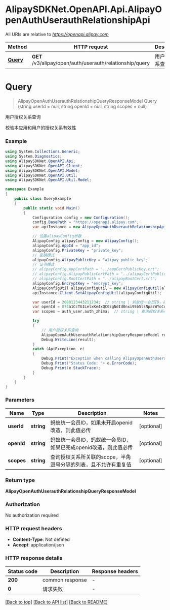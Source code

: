 # AlipaySDKNet.OpenAPI.Api.AlipayOpenAuthUserauthRelationshipApi

All URIs are relative to *https://openapi.alipay.com*

Method | HTTP request | Description
------------- | ------------- | -------------
[**Query**](AlipayOpenAuthUserauthRelationshipApi.md#query) | **GET** /v3/alipay/open/auth/userauth/relationship/query | 用户授权关系查询


<a name="query"></a>
# **Query**
> AlipayOpenAuthUserauthRelationshipQueryResponseModel Query (string userId = null, string openId = null, string scopes = null)

用户授权关系查询

校验本应用和用户的授权关系有效性

### Example
```csharp
using System.Collections.Generic;
using System.Diagnostics;
using AlipaySDKNet.OpenAPI.Api;
using AlipaySDKNet.OpenAPI.Client;
using AlipaySDKNet.OpenAPI.Model;
using AlipaySDKNet.OpenAPI.Util;
using AlipaySDKNet.OpenAPI.Util.Model;

namespace Example
{
    public class QueryExample
    {
        public static void Main()
        {
            Configuration config = new Configuration();
            config.BasePath = "https://openapi.alipay.com";
            var apiInstance = new AlipayOpenAuthUserauthRelationshipApi(config);

            // 设置alipayConfig参数
            AlipayConfig alipayConfig = new AlipayConfig();
            alipayConfig.AppId = "app_id";
            alipayConfig.PrivateKey = "private_key";
            // 密钥模式
            alipayConfig.AlipayPublicKey = "alipay_public_key";
            // 证书模式
            // alipayConfig.AppCertPath = "../appCertPublicKey.crt";
            // alipayConfig.AlipayPublicCertPath = "../alipayCertPublicKey_RSA2.crt";
            // alipayConfig.RootCertPath = "../alipayRootCert.crt";
            alipayConfig.EncryptKey = "encrypt_key";
            AlipayConfigUtil alipayConfigUtil = new AlipayConfigUtil(alipayConfig);
            apiInstance.Client.SetAlipayConfigUtil(alipayConfigUtil);

            var userId = 2088123443211234;  // string | 蚂蚁统一会员ID，如果未开启openid改造，则此值必传 (optional) 
            var openId = 074a1CcTG1LelxKe4xQC0zgNdId0nxi95b5lsNpazWYoCo5;  // string | 蚂蚁统一会员ID，蚂蚁统一会员ID，如果已完成openid改造，则此值必传 (optional) 
            var scopes = auth_user,auth_zhima;  // string | 查询授权关系所关联的scope，半角逗号分隔的列表，且不允许有重复值 (optional) 

            try
            {
                // 用户授权关系查询
                AlipayOpenAuthUserauthRelationshipQueryResponseModel result = apiInstance.Query(userId, openId, scopes);
                Debug.WriteLine(result);
            }
            catch (ApiException  e)
            {
                Debug.Print("Exception when calling AlipayOpenAuthUserauthRelationshipApi.Query: " + e.Message );
                Debug.Print("Status Code: "+ e.ErrorCode);
                Debug.Print(e.StackTrace);
            }
        }
    }
}
```

### Parameters

Name | Type | Description  | Notes
------------- | ------------- | ------------- | -------------
 **userId** | **string**| 蚂蚁统一会员ID，如果未开启openid改造，则此值必传 | [optional] 
 **openId** | **string**| 蚂蚁统一会员ID，蚂蚁统一会员ID，如果已完成openid改造，则此值必传 | [optional] 
 **scopes** | **string**| 查询授权关系所关联的scope，半角逗号分隔的列表，且不允许有重复值 | [optional] 

### Return type

**AlipayOpenAuthUserauthRelationshipQueryResponseModel**

### Authorization

No authorization required

### HTTP request headers

 - **Content-Type**: Not defined
 - **Accept**: application/json


### HTTP response details
| Status code | Description | Response headers |
|-------------|-------------|------------------|
| **200** | common response |  -  |
| **0** | 请求失败 |  -  |

[[Back to top]](#) [[Back to API list]](../README.md#documentation-for-api-endpoints) [[Back to README]](../README.md)

